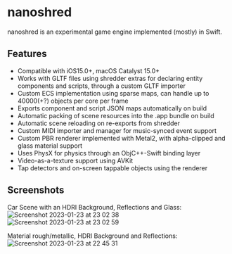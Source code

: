 # nanoshred
 
 nanoshred is an experimental game engine implemented (mostly) in Swift.
 
 ## Features
 - Compatible with iOS15.0+, macOS Catalyst 15.0+
 - Works with GLTF files using shredder extras for declaring entity components and scripts, through a custom GLTF importer
 - Custom ECS implementation using sparse maps, can handle up to 40000(+?) objects per core per frame
 - Exports component and script JSON maps automatically on build
 - Automatic packing of scene resources into the .app bundle on build
 - Automatic scene reloading on re-exports from shredder
 - Custom MIDI importer and manager for music-synced event support
 - Custom PBR renderer implemented with Metal2, with alpha-clipped and glass material support
 - Uses PhysX for physics through an ObjC++-Swift binding layer
 - Video-as-a-texture support using AVKit
 - Tap detectors and on-screen tappable objects using the renderer
 
 ## Screenshots
 Car Scene with an HDRI Background, Reflections and Glass:
![Screenshot 2023-01-23 at 23 02 38](https://user-images.githubusercontent.com/69399262/214138728-9f0b7871-19e6-4f39-94b5-d3ed11e27b2b.png)
![Screenshot 2023-01-23 at 23 02 59](https://user-images.githubusercontent.com/69399262/214138755-8da05bba-4bed-486c-a068-c53f1ee44d56.png)

Material rough/metallic, HDRI Background and Reflections:
![Screenshot 2023-01-23 at 22 45 31](https://user-images.githubusercontent.com/69399262/214137714-105202db-4597-4281-abc9-2d3b6d60b401.png)
